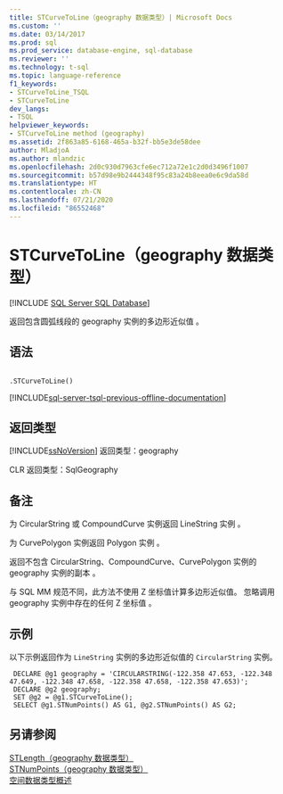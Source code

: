```yaml
---
title: STCurveToLine（geography 数据类型）| Microsoft Docs
ms.custom: ''
ms.date: 03/14/2017
ms.prod: sql
ms.prod_service: database-engine, sql-database
ms.reviewer: ''
ms.technology: t-sql
ms.topic: language-reference
f1_keywords:
- STCurveToLine_TSQL
- STCurveToLine
dev_langs:
- TSQL
helpviewer_keywords:
- STCurveToLine method (geography)
ms.assetid: 2f863a85-6168-465a-b32f-bb5e3de58dee
author: MladjoA
ms.author: mlandzic
ms.openlocfilehash: 2d0c930d7963cfe6ec712a72e1c2d0d3496f1007
ms.sourcegitcommit: b57d98e9b2444348f95c83a24b8eea0e6c9da58d
ms.translationtype: HT
ms.contentlocale: zh-CN
ms.lasthandoff: 07/21/2020
ms.locfileid: "86552468"
---
```

# <a name="stcurvetoline-geography-data-type"></a>STCurveToLine（geography 数据类型）
[!INCLUDE [SQL Server SQL Database](../../includes/applies-to-version/sql-asdb.md)]

  返回包含圆弧线段的 geography 实例的多边形近似值  。  
  
## <a name="syntax"></a>语法  
  
```  
  
.STCurveToLine()  
```  
  
[!INCLUDE[sql-server-tsql-previous-offline-documentation](../../includes/sql-server-tsql-previous-offline-documentation.md)]

## <a name="return-types"></a>返回类型
 [!INCLUDE[ssNoVersion](../../includes/ssnoversion-md.md)] 返回类型：geography   
  
 CLR 返回类型：SqlGeography   
  
## <a name="remarks"></a>备注  
 为 CircularString 或 CompoundCurve 实例返回 LineString 实例    。  
  
 为 CurvePolygon 实例返回 Polygon 实例   。  
  
 返回不包含 CircularString、CompoundCurve、CurvePolygon 实例的 geography 实例的副本     。  
  
 与 SQL MM 规范不同，此方法不使用 Z 坐标值计算多边形近似值。 忽略调用 geography 实例中存在的任何 Z 坐标值  。  
  
## <a name="examples"></a>示例  
 以下示例返回作为 `LineString` 实例的多边形近似值的 `CircularString` 实例。  
  
```
 DECLARE @g1 geography = 'CIRCULARSTRING(-122.358 47.653, -122.348 47.649, -122.348 47.658, -122.358 47.658, -122.358 47.653)';  
 DECLARE @g2 geography;  
 SET @g2 = @g1.STCurveToLine();  
 SELECT @g1.STNumPoints() AS G1, @g2.STNumPoints() AS G2;
 ```  
  
## <a name="see-also"></a>另请参阅  
 [STLength（geography 数据类型）](../../t-sql/spatial-geography/stlength-geography-data-type.md)   
 [STNumPoints（geography 数据类型）](../../t-sql/spatial-geography/stnumpoints-geography-data-type.md)   
 [空间数据类型概述](../../relational-databases/spatial/spatial-data-types-overview.md)  
  
  
